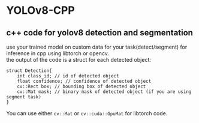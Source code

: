 # YOLOv8-CPP
## c++ code for yolov8 detection and segmentation
use your trained model on custom data for your task(detect/segment) for inference in cpp using libtorch or opencv.  
the output of the code is a struct for each detected object:  
```
struct Detection{  
    int class_id; // id of detected object  
    float confidence; // confidence of detected object  
    cv::Rect box; // bounding box of detected object  
    cv::Mat mask; // binary mask of detected object (if you are using segment task)  
}
```
You can use either `cv::Mat` or `cv::cuda::GpuMat` for libtorch code.  
